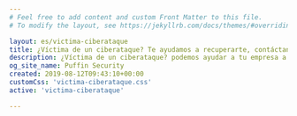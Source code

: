 ```yaml
---
# Feel free to add content and custom Front Matter to this file.
# To modify the layout, see https://jekyllrb.com/docs/themes/#overriding-theme-defaults

layout: es/victima-ciberataque
title: ¿Víctima de un ciberataque? Te ayudamos a recuperarte, contáctanos
description: ¿Víctima de un ciberataque? podemos ayudar a tu empresa a recuperarse para evitar más daños y que vuelva a estar operativa lo antes posible.
og_site_name: Puffin Security
created: 2019-08-12T09:43:10+00:00
customCss: 'victima-ciberataque.css'
active: 'victima-ciberataque'

---
```

